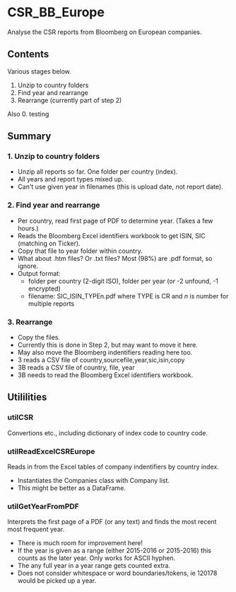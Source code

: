 # CSR_BB_Europe
Analyse the CSR reports from Bloomberg on European companies.

## Contents
Various stages below.
1. Unzip to country folders
2. Find year and rearrange 
3. Rearrange (currently part of step 2)

Also 0. testing

## Summary
### 1. Unzip to country folders
- Unzip all reports so far. One folder per country (index). 
- All years and report types mixed up. 
- Can't use given year in filenames (this is upload date, not report date).

### 2. Find year and rearrange 
- Per country, read first page of PDF to determine year. (Takes a few hours.)
- Reads the Bloomberg Excel identifiers workbook to get ISIN, SIC (matching on Ticker).
- Copy that file to year folder within country.
- What about .htm files? Or .txt files? Most (98%) are .pdf format, so ignore.
- Output format:
	- folder per country (2-digit ISO), folder per year (or -2 unfound, -1 encrypted)
	- filename: SIC\_ISIN\_TYPEn.pdf where TYPE is CR and _n_ is number for multiple reports

### 3. Rearrange
- Copy the files. 
- Currently this is done in Step 2, but may want to move it here.
- May also move the Bloomberg indentifiers reading here too.
- 3 reads a CSV file of country,sourcefile,year,sic,isin,copy
- 3B reads a CSV file of country, file, year
- 3B needs to read the Bloomberg Excel identifiers workbook.
	
## Utililities
### utilCSR
Convertions etc., including dictionary of index code to country code.

### utilReadExcelCSREurope
Reads in from the Excel tables of company indentifiers by country index. 

- Instantiates the Companies class with Company list. 
- This might be better as a DataFrame.

### utilGetYearFromPDF
Interprets the first page of a PDF (or any text) and finds the most recent most frequent year.
- There is much room for improvement here!
- If the year is given as a range (either 2015-2016 or 2015-2016) this counts as the later year. Only works for ASCII hyphen.
- The any full year in a year range gets counted extra.
- Does not consider whitespace or word boundaries/tokens, ie 120178 would be picked up a year.
